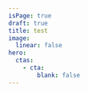 ```yaml
---
isPage: true
draft: true
title: test
image:
  linear: false
hero:
  ctas:
    - cta:
        blank: false
---
```

